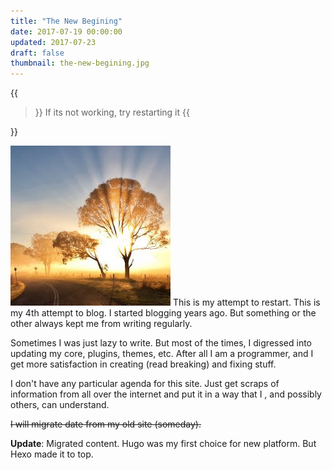 ```yaml
---
title: "The New Begining"
date: 2017-07-19 00:00:00
updated: 2017-07-23
draft: false
thumbnail: the-new-begining.jpg
---
```


{{<blockquote author="An Engineer">}}
If its not working, try restarting it
{{</blockquote>}}

<!--more -->

![The New Begining](the-new-begining.jpg)
This is my attempt to restart. This is my 4th attempt to blog. I started blogging years ago. But something or the other always kept me from writing regularly.

Sometimes I was just lazy to write. But most of the times, I digressed into updating my core, plugins, themes, etc. After all I am a programmer, and I get more satisfaction in creating (read breaking) and fixing stuff.

I don't have any particular agenda for this site. Just get scraps of information from all over the internet and put it in a way that I , and possibly others, can understand.

~~I will migrate date from my old site (someday).~~

**Update**: Migrated content. Hugo was my first choice for new platform. But Hexo made it to top.

